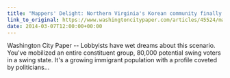```yaml
---
title: "Mappers' Delight: Northern Virginia's Korean community finally gets organized politically—about cartography"
link_to_original: https://www.washingtoncitypaper.com/articles/45524/mappers-delight/)  
date: 2014-03-07T12:00:00+00:00
---
```

  
Washington City Paper -- Lobbyists have wet dreams about this scenario. You've mobilized an entire constituent group, 80,000 potential swing voters in a swing state. It's a growing immigrant population with a profile coveted by politicians...  
